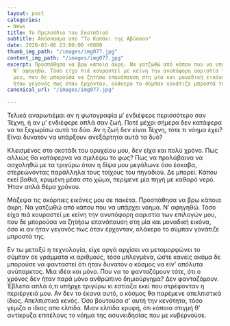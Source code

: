 ```yaml
---
layout: post
categories:
- News
title: Το Πρελούδιο του Σκοταδιού
subtitle: Απόσπασμα από "Το Καπάκι της Αβύσσου"
date: 2020-03-06 23:00:00 +0000
thumb_img_path: "/images/img077.jpg"
content_img_path: "/images/img077.jpg"
excerpt: Προσπάθησα να βρω κάποια άκρη. Να γατζωθώ από κάπου που να υπάρχει νόημα.
  Ν’ αφηγηθώ. Τόσο είχα πιά κουραστεί με κείνη την ανυπόφορη αοριστία των επιλογών
  μου, που δε μπορούσα να ζητήσω επανάπαυση στη μία και μοναδική εικόνα, όσο κι αν
  ήταν γεγονός πως όταν έρχονταν, ολάκερο το σύμπαν γονάτιζε μπροστά της.
canonical_url: "/images/img077.jpg"

---
```

Τελικά αναρωτιέμαι αν η φωτογραφία μ’ ενδιέφερε περισσότερο σαν Τέχνη, ή αν μ’ ενδιέφερε απλά σαν ζωή. Ποτέ μέχρι σήμερα δεν κατάφερα να τα ξεχωρίσω αυτά τα δύο. Αν η ζωή δεν είναι Τέχνη, τότε τι νόημα έχει? Είναι δυνατόν να υπάρξουν ανεξάρτητα αυτά τα δυό?

Κλεισμένος στο σκοτάδι του ορυχείου μου, δεν είχα και πολύ χρόνο. Πως αλλιώς θα κατάφερνα να σμιλέψω το φως? Πως να προλάβαινα να ασχοληθώ με τα τριγύρω όταν η δίψα μου μεγάλωνε όσο έσκαβα, στερεώνοντας παράλληλα τους τοίχους του πηγαδιού. Δε μπορεί. Κάπου εκεί βαθιά, κρυμένη μέσα στο χώμα, περίμενε μία πηγή με καθαρό νερό. Ήταν απλά θέμα χρόνου.

Μάζεψα τις σκόρπιες εικόνες μου σε πακέτα. Προσπάθησα να βρω κάποια άκρη. Να γατζωθώ από κάπου που να υπάρχει νόημα. Ν’ αφηγηθώ. Τόσο είχα πιά κουραστεί με κείνη την ανυπόφορη αοριστία των επιλογών μου, που δε μπορούσα να ζητήσω επανάπαυση στη μία και μοναδική εικόνα, όσο κι αν ήταν γεγονός πως όταν έρχονταν, ολάκερο το σύμπαν γονάτιζε μπροστά της.

Εν τω μεταξύ η τεχνολογία, είχε αργά αρχίσει να μεταμορφώνει το σύμπαν σε γράμματα κι αριθμούς, τόσο μπλεγμένα, ώστε κανείς ακόμα δε μπορούσε να φανταστεί ότι ήταν δυνατόν ο κόσμος να είν’ απόλυτα ανύπαρκτος. Μια ιδέα και μόνο. Που να το φανταζόμουν τότε, ότι ο χρόνος δεν ήταν παρά μόνο ανθρώπινο δημιούργημα? Δεν φανταζόμουν. Έβλεπα απλά ό,τι υπήρχε τριγύρω κι εστίαζα εκεί που στρέφονταν η περιέργειά μου. Αν δεν το έκανα αυτό, ο κόσμος θα παρέμενε απελπιστικά ίδιος. Απελπιστικά κενός. Όσο βουτούσα σ’ αυτή την κενότητα, τόσο γέμιζα ο ίδιος απο ελπίδα. Μιαν ελπίδα κρυφή, ότι κάποια στιγμή θ’ αντίκρυζα επιτέλους το νόημα της ασυνειδησίας που με κυβερνούσε.